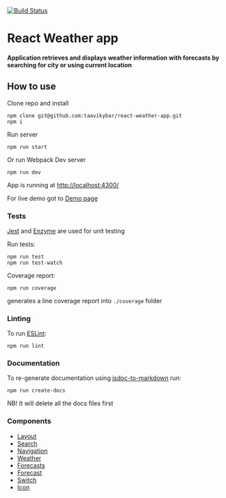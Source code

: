 [![Build Status](https://travis-ci.org/taavikybar/react-weather-app.svg?branch=master)](https://travis-ci.org/taavikybar/react-weather-app)

# React Weather app

#### Application retrieves and displays weather information with forecasts by searching for city or using current location

## How to use
Clone repo and install

```
npm clone git@github.com:taavikybar/react-weather-app.git
npm i
```

Run server

```
npm run start
```

Or run Webpack Dev server

```
npm run dev
```

App is running at [http://localhost:4300/](http://localhost:4300/)

For live demo got to [Demo page](http://weather.blkmrktdesigns.com/)

### Tests
[Jest](https://facebook.github.io/jest/) and [Enzyme](http://airbnb.io/enzyme/) are used for unit testing

Run tests:

```
npm run test
npm run test-watch
``` 

Coverage report:

```
npm run coverage
```
generates a line coverage report into `./coverage` folder

### Linting

To run [ESLint](https://eslint.org/):

```
npm run lint
```

### Documentation
To re-generate documentation using [jsdoc-to-markdown](https://github.com/jsdoc2md/jsdoc-to-markdown) run:

```
npm run create-docs
```
NB! It will delete all the docs files first

### Components
- [Layout](docs/components/Layout.md)
- [Search](docs/components/Search.md)
- [Navigation](docs/components/Navigation.md)
- [Weather](docs/components/Weather.md)
- [Forecasts](docs/components/Forecasts.md)
- [Forecast](docs/components/Forecast.md)
- [Switch](docs/components/Switch.md)
- [Icon](docs/components/Icon.md)
